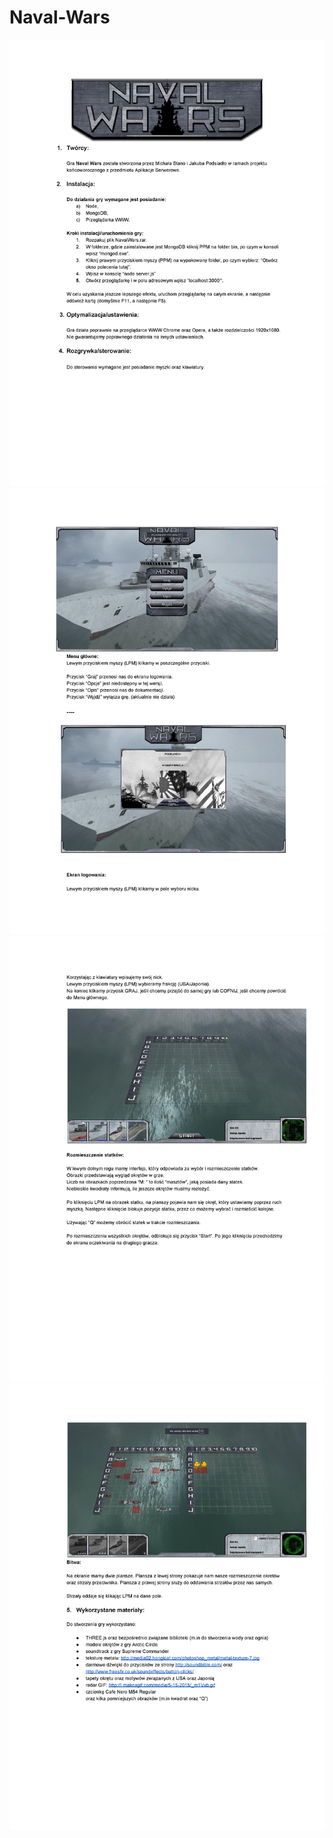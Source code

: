 # Naval-Wars

![alt text](https://raw.githubusercontent.com/michalstano/naval-wars/master/guide/1.jpg)
![alt text](https://raw.githubusercontent.com/michalstano/naval-wars/master/guide/2.jpg)
![alt text](https://raw.githubusercontent.com/michalstano/naval-wars/master/guide/3.jpg)
![alt text](https://raw.githubusercontent.com/michalstano/naval-wars/master/guide/4.jpg)

